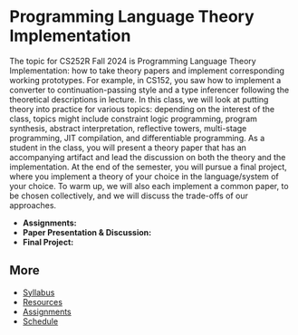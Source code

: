 # Programming Language Theory Implementation

The topic for CS252R Fall 2024 is Programming Language Theory Implementation: how to take theory papers and implement corresponding working prototypes. For example, in CS152, you saw how to implement a converter to continuation-passing style and a type inferencer following the theoretical descriptions in lecture.  In this class, we will look at putting theory into practice for various topics: depending on the interest of the class, topics might include constraint logic programming, program synthesis, abstract interpretation, reflective towers, multi-stage programming, JIT compilation, and differentiable programming. As a student in the class, you will present a theory paper that has an accompanying artifact and lead the discussion on both the theory and the implementation. At the end of the semester, you will pursue a final project, where you implement a theory of your choice in the language/system of your choice. To warm up, we will also each implement a common paper, to be chosen collectively, and we will discuss the trade-offs of our approaches.

- **Assignments:**
- **Paper Presentation & Discussion:**
- **Final Project:**

## More

- [Syllabus](syllabus.html)
- [Resources](resources.html)
- [Assignments](assignments.html)
- [Schedule](schedule.html)
